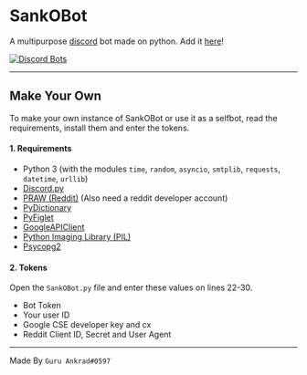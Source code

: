 # SankOBot
A multipurpose [discord](https://discordapp.com/) bot made on python. Add it [here](https://discordapp.com/oauth2/authorize?client_id=323538617882640387&scope=bot&permissions=201587825)!

<a href="https://discordbots.org/bot/323538617882640387">
  <img src="https://discordbots.org/api/widget/323538617882640387.svg" alt="Discord Bots" />
</a>

___
## Make Your Own
To make your own instance of SankOBot or use it as a selfbot, read the requirements, install them and enter the tokens.

#### 1. Requirements
- Python 3 (with the modules `time`, `random`, `asyncio`, `smtplib`, `requests`, `datetime`, `urllib`)
- [Discord.py](https://pypi.python.org/pypi/discord.py/)
- [PRAW (Reddit)](https://pypi.python.org/pypi/praw) (Also need a reddit developer account)
- [PyDictionary](https://pypi.python.org/pypi/PyDictionary)
- [PyFiglet](https://pypi.python.org/pypi/pyfiglet)
- [GoogleAPIClient](https://pypi.python.org/pypi/google-api-python-client/)
- [Python Imaging Library (PIL)](https://pypi.python.org/pypi/PIL)
- [Psycopg2](https://pypi.python.org/pypi/psycopg2)

#### 2. Tokens
Open the `SankOBot.py` file and enter these values on lines 22-30.
- Bot Token
- Your user ID
- Google CSE developer key and cx
- Reddit Client ID, Secret and User Agent

___
Made By `Guru Ankrad#0597`
